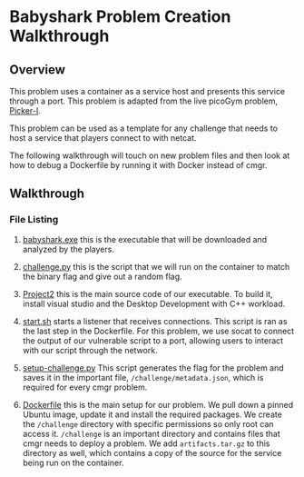 # Babyshark Problem Creation Walkthrough

## Overview

This problem uses a container as a service host and presents this service
through a port. This problem is adapted from the live picoGym problem, [Picker-I](https://play.picoctf.org/practice/challenge/400).

This problem can be used as a template for any challenge that needs to host a
service that players connect to with netcat.

The following walkthrough will touch on new problem files and then look at how
to debug a Dockerfile by running it with Docker instead of cmgr.

## Walkthrough

### File Listing

1. [babyshark.exe](/babyshark/babyshark.exe) this is the executable that will be downloaded and analyzed by the players.

1. [challenge.py](/babyshark/challenge.py) this is the script that we will run on the container to match the binary flag and give out a random flag.

1. [Project2](/babyshark/Project2/Project2/win32.cpp) this is the main source code of our executable. To build it, install visual studio and the Desktop Development with C++ workload.

1. [start.sh](babyshark/start.sh) starts a listener
   that receives connections. This script is ran as the last step in the
   Dockerfile. For this problem, we use socat to connect the output of our
   vulnerable script to a port, allowing users to interact with our script
   through the network.

1. [setup-challenge.py](babyshark/setup-challenge.py)
   This script generates the flag for the problem and saves it in the important
   file, `/challenge/metadata.json`, which is required for every cmgr problem.

1. [Dockerfile](babyshark/Dockerfile) this is the main
   setup for our problem. We pull down a pinned Ubuntu image, update it and
   install the required packages. We create the `/challenge` directory with
   specific permissions so only root can access it. `/challenge` is an
   important directory and contains files that cmgr needs to deploy a problem.
   We add `artifacts.tar.gz` to this directory as well, which contains a copy
   of the source for the service being run on the container.
